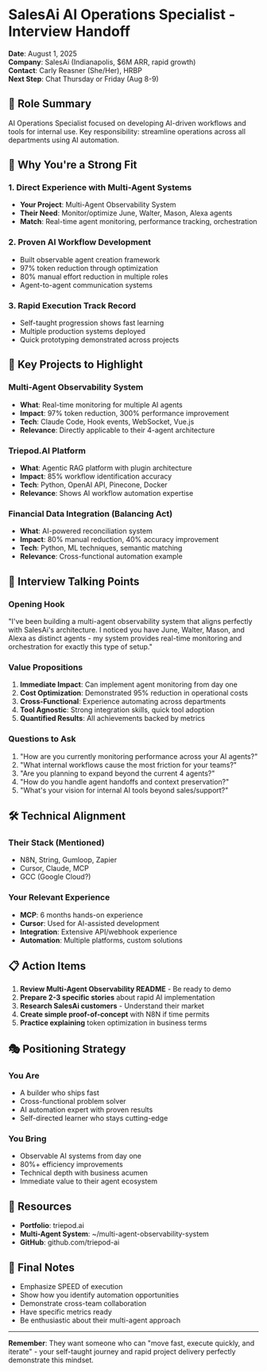 # SalesAi AI Operations Specialist - Interview Handoff
**Date**: August 1, 2025  
**Company**: SalesAi (Indianapolis, $6M ARR, rapid growth)  
**Contact**: Carly Reasner (She/Her), HRBP  
**Next Step**: Chat Thursday or Friday (Aug 8-9)

## 🎯 Role Summary
AI Operations Specialist focused on developing AI-driven workflows and tools for internal use. Key responsibility: streamline operations across all departments using AI automation.

## 💼 Why You're a Strong Fit

### 1. **Direct Experience with Multi-Agent Systems**
- **Your Project**: Multi-Agent Observability System
- **Their Need**: Monitor/optimize June, Walter, Mason, Alexa agents
- **Match**: Real-time agent monitoring, performance tracking, orchestration

### 2. **Proven AI Workflow Development**
- Built observable agent creation framework
- 97% token reduction through optimization
- 80% manual effort reduction in multiple roles
- Agent-to-agent communication systems

### 3. **Rapid Execution Track Record**
- Self-taught progression shows fast learning
- Multiple production systems deployed
- Quick prototyping demonstrated across projects

## 🚀 Key Projects to Highlight

### Multi-Agent Observability System
- **What**: Real-time monitoring for multiple AI agents
- **Impact**: 97% token reduction, 300% performance improvement
- **Tech**: Claude Code, Hook events, WebSocket, Vue.js
- **Relevance**: Directly applicable to their 4-agent architecture

### Triepod.AI Platform
- **What**: Agentic RAG platform with plugin architecture
- **Impact**: 85% workflow identification accuracy
- **Tech**: Python, OpenAI API, Pinecone, Docker
- **Relevance**: Shows AI workflow automation expertise

### Financial Data Integration (Balancing Act)
- **What**: AI-powered reconciliation system
- **Impact**: 80% manual reduction, 40% accuracy improvement
- **Tech**: Python, ML techniques, semantic matching
- **Relevance**: Cross-functional automation example

## 💬 Interview Talking Points

### Opening Hook
"I've been building a multi-agent observability system that aligns perfectly with SalesAi's architecture. I noticed you have June, Walter, Mason, and Alexa as distinct agents - my system provides real-time monitoring and orchestration for exactly this type of setup."

### Value Propositions
1. **Immediate Impact**: Can implement agent monitoring from day one
2. **Cost Optimization**: Demonstrated 95% reduction in operational costs
3. **Cross-Functional**: Experience automating across departments
4. **Tool Agnostic**: Strong integration skills, quick tool adoption
5. **Quantified Results**: All achievements backed by metrics

### Questions to Ask
1. "How are you currently monitoring performance across your AI agents?"
2. "What internal workflows cause the most friction for your teams?"
3. "Are you planning to expand beyond the current 4 agents?"
4. "How do you handle agent handoffs and context preservation?"
5. "What's your vision for internal AI tools beyond sales/support?"

## 🛠️ Technical Alignment

### Their Stack (Mentioned)
- N8N, String, Gumloop, Zapier
- Cursor, Claude, MCP
- GCC (Google Cloud?)

### Your Relevant Experience
- **MCP**: 6 months hands-on experience
- **Cursor**: Used for AI-assisted development
- **Integration**: Extensive API/webhook experience
- **Automation**: Multiple platforms, custom solutions

## 📋 Action Items

1. **Review Multi-Agent Observability README** - Be ready to demo
2. **Prepare 2-3 specific stories** about rapid AI implementation
3. **Research SalesAi customers** - Understand their market
4. **Create simple proof-of-concept** with N8N if time permits
5. **Practice explaining** token optimization in business terms

## 🎭 Positioning Strategy

### You Are
- A builder who ships fast
- Cross-functional problem solver
- AI automation expert with proven results
- Self-directed learner who stays cutting-edge

### You Bring
- Observable AI systems from day one
- 80%+ efficiency improvements
- Technical depth with business acumen
- Immediate value to their agent ecosystem

## 🔗 Resources
- **Portfolio**: triepod.ai
- **Multi-Agent System**: ~/multi-agent-observability-system
- **GitHub**: github.com/triepod-ai

## 📝 Final Notes
- Emphasize SPEED of execution
- Show how you identify automation opportunities
- Demonstrate cross-team collaboration
- Have specific metrics ready
- Be enthusiastic about their multi-agent approach

---

**Remember**: They want someone who can "move fast, execute quickly, and iterate" - your self-taught journey and rapid project delivery perfectly demonstrate this mindset.
